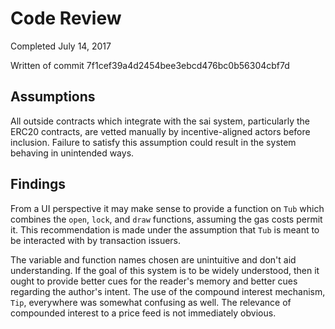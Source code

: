 # Code Review

Completed July 14, 2017

Written of commit 7f1cef39a4d2454bee3ebcd476bc0b56304cbf7d


## Assumptions

All outside contracts which integrate with the sai system, particularly the
ERC20 contracts, are vetted manually by incentive-aligned actors before
inclusion. Failure to satisfy this assumption could result in the system
behaving in unintended ways.


## Findings

From a UI perspective it may make sense to provide a function on `Tub` which
combines the `open`, `lock`, and `draw` functions, assuming the gas costs permit
it. This recommendation is made under the assumption that `Tub` is meant to be
interacted with by transaction issuers.

The variable and function names chosen are unintuitive and don't aid
understanding. If the goal of this system is to be widely understood, then it
ought to provide better cues for the reader's memory and better cues regarding
the author's intent. The use of the compound interest mechanism, `Tip`,
everywhere was somewhat confusing as well. The relevance of compounded interest
to a price feed is not immediately obvious.
